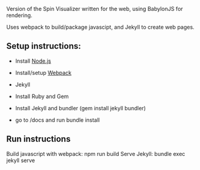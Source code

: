 Version of the Spin Visualizer written for the web, using BabylonJS for rendering.

Uses webpack to build/package javascipt, and Jekyll to create web pages.


## Setup instructions:

- Install [Node.js](https://nodejs.org/en/)
- Install/setup [Webpack](https://webpack.js.org/guides/installation/)

- Jekyll
 - Install Ruby and Gem
 - Install Jekyll and bundler (gem install jekyll bundler)
 - go to /docs and run bundle install

## Run instructions

Build javascript with webpack: npm run build
Serve Jekyll: bundle exec jekyll serve